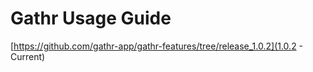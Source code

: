 # Gathr Usage Guide

[https://github.com/gathr-app/gathr-features/tree/release_1.0.2](1.0.2 - Current)
